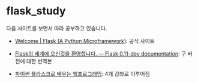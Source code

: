 # flask_study

다음 사이트를 보면서 따라 공부하고 있습니다.

* [Welcome | Flask (A Python Microframework)](http://http://flask.pocoo.org/): 공식 사이트

* [Flask의 세계에 오신것을 환영합니다. — Flask 0.11-dev documentation](http://flask-docs-kr.readthedocs.io/ko/latest/): 구 버전에 대한 번역본

* [파이썬 플라스크로 배우는 웹프로그래밍](http://abcds.kr/%ED%8C%8C%EC%9D%B4%EC%8D%AC-%ED%94%8C%EB%9D%BC%EC%8A%A4%ED%81%AC%EB%A1%9C-%EB%B0%B0%EC%9A%B0%EB%8A%94-%EC%9B%B9%ED%94%84%EB%A1%9C%EA%B7%B8%EB%9E%98%EB%B0%8D/#comment-29): 4개 강좌로 이루어짐
